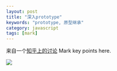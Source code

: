 ```yaml
---
layout: post
title: "深入prototype"
keywords: "prototype, 原型继承"
category: javascript
tags: [mark]
---
```


来自一个[知乎上的讨论](https://www.zhihu.com/question/34183746) Mark key points here.

<img src="/images/captures/20170122_proto.jpg">

<!-- more -->

